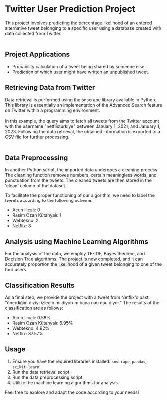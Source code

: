 # Twitter User Prediction Project

This project involves predicting the percentage likelihood of an entered alternative tweet belonging to a specific user using a database created with data collected from Twitter.
<br>
<br>
## Project Applications
- Probability calculation of a tweet being shared by someone else.
- Prediction of which user might have written an unpublished tweet.


## Retrieving Data from Twitter

Data retrieval is performed using the snscrape library available in Python. This library is essentially an implementation of the Advanced Search feature on Twitter within a programming environment.<br><br>
In this example, the query aims to fetch all tweets from the Twitter account with the username "netflixturkiye" between January 1, 2021, and January 1, 2023. Following the data retrieval, the obtained information is exported to a CSV file for further processing.
<br>
<br>



## Data Preprocessing

In another Python script, the imported data undergoes a cleaning process. The cleaning function removes numbers, certain meaningless words, and punctuation from the tweets. The cleaned tweets are then stored in the 'clean' column of the dataset.

To facilitate the proper functioning of our algorithm, we need to label the tweets according to the following scheme:

- Acun Ilıcalı: 0
- Rasim Ozan Kütahyalı: 1
- Webtekno: 2
- Netflix: 3

## Analysis using Machine Learning Algorithms

For the analysis of the data, we employ TF-IDF, Bayes theorem, and Decision Tree algorithms. The project is now completed, and it can accurately proportion the likelihood of a given tweet belonging to one of the four users.
<br>
## Classification Results

As a final step, we provide the project with a tweet from Netflix's past: "önerdiğim diziyi izledin mi diyorum bana nau nau diyor." The results of the classification are as follows:

- Acun Ilıcalı: 0.56%
- Rasim Ozan Kütahyalı: 6.95%
- Webtekno: 4.92%
- Netflix: 87.57%

## Usage

1. Ensure you have the required libraries installed: `snscrape`, `pandas`, `scikit-learn`.
2. Run the data retrieval script.
3. Run the data preprocessing script.
4. Utilize the machine learning algorithms for analysis.

Feel free to explore and adapt the code according to your needs!

